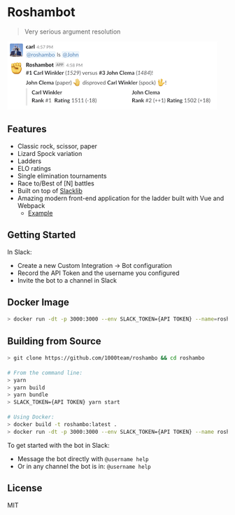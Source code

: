 # Roshambot
> Very serious argument resolution

![Roshambo Example](https://github.com/1000team/roshambo/raw/master/example.png "Roshambo Example")

## Features
- Classic rock, scissor, paper
- Lizard Spock variation
- Ladders
- ELO ratings
- Single elimination tournaments
- Race to/Best of [N] battles
- Built on top of [Slacklib](https://github.com/1000team/seikho)
- Amazing modern front-end application for the ladder built with Vue and Webpack
  - [Example](http://roshambo.geddit.lol)

## Getting Started

In Slack:
- Create a new Custom Integration -> Bot configuration
- Record the API Token and the username you configured
- Invite the bot to a channel in Slack

## Docker Image
```sh
> docker run -dt -p 3000:3000 --env SLACK_TOKEN={API TOKEN} --name=roshambo --restart=always seikho/roshambo:latest
```

## Building from Source
```sh
> git clone https://github.com/1000team/roshambo && cd roshambo

# From the command line:
> yarn
> yarn build
> yarn bundle
> SLACK_TOKEN={API TOKEN} yarn start

# Using Docker:
> docker build -t roshambo:latest .
> docker run -dt -p 3000:3000 --env SLACK_TOKEN={API TOKEN} --name roshambo --restart=always roshambo:latest
```


To get started with the bot in Slack:
- Message the bot directly with `@username help`
- Or in any channel the bot is in: `@username help`

## License

MIT
